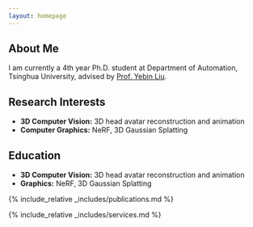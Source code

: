 ```yaml
---
layout: homepage
---
```


## About Me

I am currently a 4th year Ph.D. student at Department of Automation, Tsinghua University, advised by <a href="https://www.liuyebin.com/">Prof. Yebin Liu</a>. 

## Research Interests

- **3D Computer Vision:** 3D head avatar reconstruction and animation
- **Computer Graphics:** NeRF, 3D Gaussian Splatting

## Education

- **3D Computer Vision:** 3D head avatar reconstruction and animation
- **Graphics:** NeRF, 3D Gaussian Splatting


{% include_relative _includes/publications.md %}

{% include_relative _includes/services.md %}
